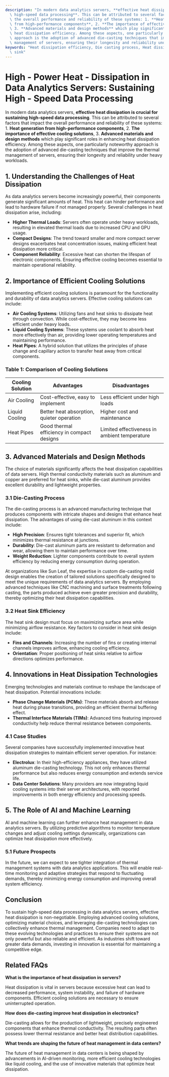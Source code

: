 ```yaml
---
description: "In modern data analytics servers, **effective heat dissipation is crucial for sustaining\
  \ high-speed data processing**. This can be attributed to several factors that impact\
  \ the overall performance and reliability of these systems: 1. **Heat generation\
  \ from high-performance components**, 2. **The importance of effective cooling solutions**,\
  \ 3. **Advanced materials and design methods** which play significant roles in enhancing\
  \ heat dissipation efficiency. Among these aspects, one particularly noteworthy\
  \ approach is the adoption of advanced die-casting techniques that improve the thermal\
  \ management of servers, ensuring their longevity and reliability under heavy workloads."
keywords: "Heat dissipation efficiency, Die casting process, Heat dissipation performance, Heat\
  \ sink"
---
```

# High - Power Heat - Dissipation in Data Analytics Servers: Sustaining High - Speed Data Processing

In modern data analytics servers, **effective heat dissipation is crucial for sustaining high-speed data processing**. This can be attributed to several factors that impact the overall performance and reliability of these systems: 1. **Heat generation from high-performance components**, 2. **The importance of effective cooling solutions**, 3. **Advanced materials and design methods** which play significant roles in enhancing heat dissipation efficiency. Among these aspects, one particularly noteworthy approach is the adoption of advanced die-casting techniques that improve the thermal management of servers, ensuring their longevity and reliability under heavy workloads.

## 1. Understanding the Challenges of Heat Dissipation

As data analytics servers become increasingly powerful, their components generate significant amounts of heat. This heat can hinder performance and lead to hardware failure if not managed properly. Several challenges in heat dissipation arise, including:

- **Higher Thermal Loads**: Servers often operate under heavy workloads, resulting in elevated thermal loads due to increased CPU and GPU usage.
- **Compact Designs**: The trend toward smaller and more compact server designs exacerbates heat concentration issues, making efficient heat dissipation more critical.
- **Component Reliability**: Excessive heat can shorten the lifespan of electronic components. Ensuring effective cooling becomes essential to maintain operational reliability.

## 2. Importance of Efficient Cooling Solutions

Implementing efficient cooling solutions is paramount for the functionality and durability of data analytics servers. Effective cooling solutions can include:

- **Air Cooling Systems**: Utilizing fans and heat sinks to dissipate heat through convection. While cost-effective, they may become less efficient under heavy loads.
- **Liquid Cooling Systems**: These systems use coolant to absorb heat more effectively than air, providing lower operating temperatures and maintaining performance.
- **Heat Pipes**: A hybrid solution that utilizes the principles of phase change and capillary action to transfer heat away from critical components.

### Table 1: Comparison of Cooling Solutions

| Cooling Solution        | Advantages                                    | Disadvantages                               |
|------------------------|-----------------------------------------------|--------------------------------------------|
| Air Cooling            | Cost-effective, easy to implement              | Less efficient under high loads            |
| Liquid Cooling         | Better heat absorption, quieter operation     | Higher cost and maintenance                 |
| Heat Pipes             | Good thermal efficiency in compact designs    | Limited effectiveness in ambient temperature |

## 3. Advanced Materials and Design Methods

The choice of materials significantly affects the heat dissipation capabilities of data servers. High thermal conductivity materials such as aluminum and copper are preferred for heat sinks, while die-cast aluminum provides excellent durability and lightweight properties. 

### 3.1 Die-Casting Process

The die-casting process is an advanced manufacturing technique that produces components with intricate shapes and designs that enhance heat dissipation. The advantages of using die-cast aluminum in this context include:

- **High Precision**: Ensures tight tolerances and superior fit, which minimizes thermal resistance at junctions.
- **Durability**: Die-cast aluminum parts are resistant to deformation and wear, allowing them to maintain performance over time.
- **Weight Reduction**: Lighter components contribute to overall system efficiency by reducing energy consumption during operation.

At organizations like Sun Leaf, the expertise in custom die-casting mold design enables the creation of tailored solutions specifically designed to meet the unique requirements of data analytics servers. By employing advanced techniques like CNC machining and surface treatments following casting, the parts produced achieve even greater precision and durability, thereby optimizing their heat dissipation capabilities.

### 3.2 Heat Sink Efficiency

The heat sink design must focus on maximizing surface area while minimizing airflow resistance. Key factors to consider in heat sink design include:

- **Fins and Channels**: Increasing the number of fins or creating internal channels improves airflow, enhancing cooling efficiency.
- **Orientation**: Proper positioning of heat sinks relative to airflow directions optimizes performance.

## 4. Innovations in Heat Dissipation Technologies

Emerging technologies and materials continue to reshape the landscape of heat dissipation. Potential innovations include:

- **Phase Change Materials (PCMs)**: These materials absorb and release heat during phase transitions, providing an efficient thermal buffering effect.
- **Thermal Interface Materials (TIMs)**: Advanced tims featuring improved conductivity help reduce thermal resistance between components.

### 4.1 Case Studies

Several companies have successfully implemented innovative heat dissipation strategies to maintain efficient server operation. For instance:

- **Electrolux**: In their high-efficiency appliances, they have utilized aluminum die-casting technology. This not only enhances thermal performance but also reduces energy consumption and extends service life.
- **Data Center Solutions**: Many providers are now integrating liquid cooling systems into their server architectures, with reported improvements in both energy efficiency and processing speeds.

## 5. The Role of AI and Machine Learning

AI and machine learning can further enhance heat management in data analytics servers. By utilizing predictive algorithms to monitor temperature changes and adjust cooling settings dynamically, organizations can optimize heat dissipation more effectively.

### 5.1 Future Prospects

In the future, we can expect to see tighter integration of thermal management systems with data analytics applications. This will enable real-time monitoring and adaptive strategies that respond to fluctuating demands, thereby minimizing energy consumption and improving overall system efficiency.

## Conclusion

To sustain high-speed data processing in data analytics servers, effective heat dissipation is non-negotiable. Employing advanced cooling solutions, optimizing material choices, and leveraging die-casting technologies can collectively enhance thermal management. Companies need to adapt to these evolving technologies and practices to ensure their systems are not only powerful but also reliable and efficient. As industries shift toward greater data demands, investing in innovation is essential for maintaining a competitive edge.

## Related FAQs

**What is the importance of heat dissipation in servers?**

Heat dissipation is vital in servers because excessive heat can lead to decreased performance, system instability, and failure of hardware components. Efficient cooling solutions are necessary to ensure uninterrupted operation.

**How does die-casting improve heat dissipation in electronics?**

Die-casting allows for the production of lightweight, precisely engineered components that enhance thermal conductivity. The resulting parts often possess lower thermal resistance and better heat distribution capabilities.

**What trends are shaping the future of heat management in data centers?**

The future of heat management in data centers is being shaped by advancements in AI-driven monitoring, more efficient cooling technologies like liquid cooling, and the use of innovative materials that optimize heat dissipation.
